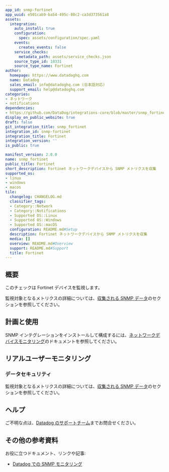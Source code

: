 ```yaml
---
app_id: snmp-fortinet
app_uuid: e501cab9-ba54-495c-80c2-ca3d373561a8
assets:
  integration:
    auto_install: true
    configuration:
      spec: assets/configuration/spec.yaml
    events:
      creates_events: false
    service_checks:
      metadata_path: assets/service_checks.json
    source_type_id: 10331
    source_type_name: Fortinet
author:
  homepage: https://www.datadoghq.com
  name: Datadog
  sales_email: info@datadoghq.com (日本語対応)
  support_email: help@datadoghq.com
categories:
- ネットワーク
- notifications
dependencies:
- https://github.com/DataDog/integrations-core/blob/master/snmp_fortinet/README.md
display_on_public_website: true
draft: false
git_integration_title: snmp_fortinet
integration_id: snmp-fortinet
integration_title: Fortinet
integration_version: ''
is_public: true

manifest_version: 2.0.0
name: snmp_fortinet
public_title: Fortinet
short_description: Fortinet ネットワークデバイスから SNMP メトリクスを収集
supported_os:
- linux
- windows
- macos
tile:
  changelog: CHANGELOG.md
  classifier_tags:
  - Category::Network
  - Category::Notifications
  - Supported OS::Linux
  - Supported OS::Windows
  - Supported OS::macOS
  configuration: README.md#Setup
  description: Fortinet ネットワークデバイスから SNMP メトリクスを収集
  media: []
  overview: README.md#Overview
  support: README.md#Support
  title: Fortinet
---
```


<!--  SOURCED FROM https://github.com/DataDog/integrations-core -->


## 概要

このチェックは Fortinet デバイスを監視します。

監視対象となるメトリクスの詳細については、[収集される SNMP データ][1]のセクションを参照してください。

## 計画と使用

SNMP インテグレーションをインストールして構成するには、[ネットワークデバイスモニタリング][2]のドキュメントを参照してください。

## リアルユーザーモニタリング

### データセキュリティ

監視対象となるメトリクスの詳細については、[収集される SNMP データ][1]のセクションを参照してください。

## ヘルプ

ご不明な点は、[Datadog のサポートチーム][3]までお問合せください。

## その他の参考資料

お役に立つドキュメント、リンクや記事:

* [Datadog での SNMP モニタリング][4]



[1]: https://docs.datadoghq.com/ja/network_performance_monitoring/devices/data
[2]: https://docs.datadoghq.com/ja/network_performance_monitoring/devices/setup
[3]: https://docs.datadoghq.com/ja/help/
[4]: https://www.datadoghq.com/blog/monitor-snmp-with-datadog/
